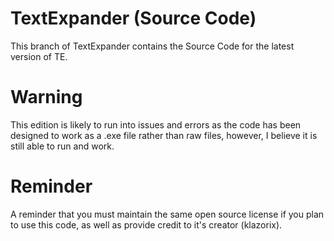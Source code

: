 # TextExpander (Source Code)
This branch of TextExpander contains the Source Code for the latest version of TE.

# Warning
This edition is likely to run into issues and errors as the code has been designed to work as a .exe file rather than raw files, however, I believe it is still able to run and work.

# Reminder
A reminder that you must maintain the same open source license if you plan to use this code, as well as provide credit to it's creator (klazorix).
